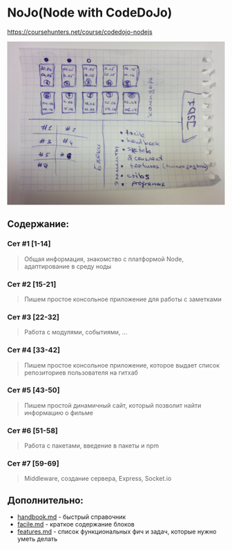 # NoJo(Node with CodeDoJo)
https://coursehunters.net/course/codedojo-nodejs


![dashboard](jsd1.jpg)


## Содержание:

### Сет #1 [1-14]
 > Общая информация, знакомство с платформой Node, адаптирование в среду ноды


### Сет #2 [15-21]
 > Пишем простое консольное приложение для работы с заметками


### Сет #3 [22-32]
 > Работа с модулями, событиями, ...

### Сет #4 [33-42]
 > Пишем простое консольное  приложение, которое выдает список репозиториев пользователя на гитхаб


### Сет #5 [43-50]
 > Пишем простой динамичный сайт, который позволит найти информацию о фильме


### Сет #6 [51-58]
 > Работа с пакетами, введение в пакеты и npm


### Сет #7 [59-69]
 > Middleware, создание сервера, Express, Socket.io 





## Дополнительно:

 - [handbook.md](handbook.md "справочник") - быстрый справочник
 - [facile.md](facile.md "краткое содержание блоков") - краткое содержание блоков
 - [features.md](features.md "список функциональных фич и задач") - список функциональных фич и задач, которые нужно уметь делать
